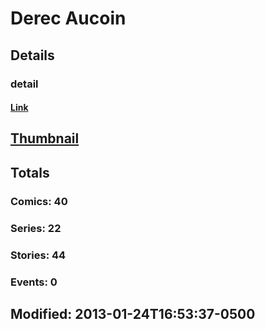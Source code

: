 # Derec  Aucoin 
## Details
### detail
#### [Link](http://marvel.com/comics/creators/415/derec_aucoin?utm_campaign=apiRef&utm_source=225578a89fc76f3d20fbffda5d17a88d)
## [Thumbnail](http://i.annihil.us/u/prod/marvel/i/mg/c/30/4bb52a7e1cf57.jpg)
## Totals
### Comics: 40
### Series: 22
### Stories: 44
### Events: 0
## Modified: 2013-01-24T16:53:37-0500